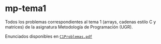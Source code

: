 # mp-tema1

Todos los problemas correspondientes al tema 1 (arrays, cadenas estilo C y matrices) de la asignatura Metodología de Programación (UGR).

Enunciados disponibles en [`C1Problemas.pdf`](C1Problemas.pdf)
